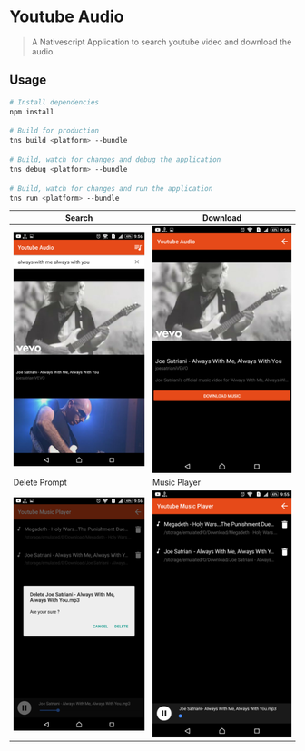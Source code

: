 # Youtube Audio

> A Nativescript Application to search youtube video and download the audio.

## Usage

```bash
# Install dependencies
npm install

# Build for production
tns build <platform> --bundle

# Build, watch for changes and debug the application
tns debug <platform> --bundle

# Build, watch for changes and run the application
tns run <platform> --bundle
```

| Search                              | Download                              |
| ----------------------------------- | ------------------------------------- |
| ![Search](./Screenshots/Search.png) | ![Search](./Screenshots/Download.png) |
| Delete Prompt                       | Music Player                          |
| ![Search](./Screenshots/Delete.png) | ![Search](./Screenshots/Player.png)   |
